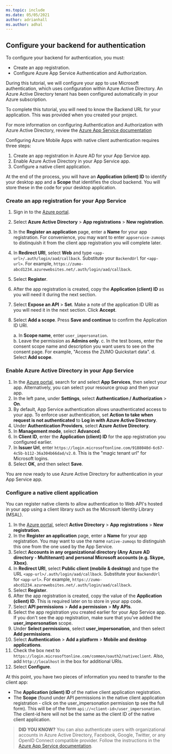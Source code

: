 ```yaml
---
ms.topic: include
ms.date: 05/05/2021
author: adrianhall
ms.author: adhal
---
```


## Configure your backend for authentication

To configure your backend for authentication, you must:

* Create an app registration.
* Configure Azure App Service Authentication and Authorization.

During this tutorial, we will configure your app to use Microsoft authentication, which uses configuration within Azure Active Directory.  An Azure Active Directory tenant has been configured automatically in your Azure subscription.

To complete this tutorial, you will need to know the Backend URL for your application.  This was provided when you created your project.

For more information on configuring Authentication and Authorization with Azure Active Directory, review the [Azure App Service documentation](https://docs.microsoft.com/azure/app-service/configure-authentication-provider-aad#-configure-with-advanced-settings)

Configuring Azure Mobile Apps with native client authentication requires three steps:

1. Create an app registration in Azure AD for your App Service app.
2. Enable Azure Active Directory in your App Service app.
3. Configure a native client application.

At the end of the process, you will have an **Application (client) ID** to identify your desktop app and a **Scope** that identifies the cloud backend. You will store these in the code for your desktop application.

### Create an app registration for your App Service

1. Sign in to the [Azure portal](https://portal.azure.com).
1. Select **Azure Active Directory** > **App registrations** > **New registration**.
1. In the **Register an application** page, enter a **Name** for your app registration.  For convenience, you may want to enter `appservice-zumoqs` to distinquish it from the client app registration you will complete later.
1. In **Redirect URI**, select **Web** and type `<app-url>/.auth/login/aad/callback`. Substitute your `BackendUrl` for `<app-url>`. For example, `https://zumo-abcd1234.azurewebsites.net/.auth/login/aad/callback`.  
1. Select **Register**.
1. After the app registration is created, copy the **Application (client) ID** as you will need it during the next section.
1. Select **Expose an API** > **Set**. Make a note of the application ID URI as you will need it in the next section.  Click **Accept**.
1. Select **Add a scope**.  Press **Save and continue** to confirm the Application ID URI.

    a. In **Scope name**, enter `user_impersonation`.  
    b. Leave the permission as **Admins only**.
    c. In the test boxes, enter the consent scope name and description you want users to see on the consent page.  For example, "Access the ZUMO Quickstart data".
    d. Select **Add scope**.

### Enable Azure Active Directory in your App Service

1. In the [Azure portal](https://portal.azure.com), search for and select **App Services**, then select your app.  Alternatively, you can select your resource group and then your app.
1. In the left pane, under **Settings**, select **Authentication / Authorization** > **On**.
1. By default, App Service authentication allows unauthenticated access to your app.  To enforce user authentication, set **Action to take when request is not authenticated** to **Log in with Azure Active Directory**.
1. Under **Authentication Providers**, select **Azure Active Directory**.
1. In **Management mode**, select **Advanced**.
1. In **Client ID**, enter the **Application (client) ID** for the app registration you configured earlier.
1. In **Issuer Url**, enter `https://login.microsoftonline.com/9188040d-6c67-4c5b-b112-36a304b66dad/v2.0`.  This is the "magic tenant url" for Microsoft logins.
1. Select **OK**, and then select **Save**.

You are now ready to use Azure Active Directory for authentication in your App Service app.

### Configure a native client application

You can register native clients to allow authentication to Web API's hosted in your app using a client library such as the Microsoft Identity Library (MSAL).

1. In the [Azure portal](https://portal.azure.com), select **Active Directory** > **App registrations** > **New registration**.
1. In the **Register an application** page, enter a **Name** for your app registration.  You may want to use the name `native-zumoqs` to distinguish this one from the one used by the App Service.
1. Select **Accounts in any organizational directory (Any Azure AD directory - Multitenant) and personal Microsoft accounts (e.g. Skype, Xbox)**.
1. In **Redirect URI**, select **Public client (mobile & desktop)** and type the URL `<app-url>/.auth/login/aad/callback`. Substitute your `BackendUrl` for `<app-url>`. For example, `https://zumo-abcd1234.azurewebsites.net/.auth/login/aad/callback`.
1. Select **Register**.
1. After the app registration is created, copy the value of the **Application (client) ID**.  This is required later on to store in your app code.
1. Select **API permissions** > **Add a permission** > **My APIs**.
1. Select the app registration you created earlier for your App Service app.  If you don't see the app registration, make sure that you've added the **user_impersonation** scope.
1. Under **Select permissions**, select **user_impersonation**, and then select **Add permissions**.
1. Select **Authentication** > **Add a platform** > **Mobile and desktop applications**.
1. Check the box next to `https://login.microsoftonline.com/common/oauth2/nativeclient`.  Also, add `http://localhost` in the box for additional URIs.
1. Select **Configure**.

At this point, you have two pieces of information you need to transfer to the client app:

* The **Application (client) ID** of the native client application registration.
* The **Scope** (found under API permissions in the native client application registration - click on the user_impersonation permission tp see the full form).  This will be of the form `api://<client-id>/user_impersonation`. The client-id here will not be the same as the client ID of the native client application.

> **DID YOU KNOW?**
> You can also authenticate users with organizational accounts in Azure Active Directory, Facebook, Google, Twitter, or any OpenID Connect compatible provider.  Follow the instructions in the [Azure App Service documentation](https://docs.microsoft.com/azure/app-service/app-service-authentication-how-to).
